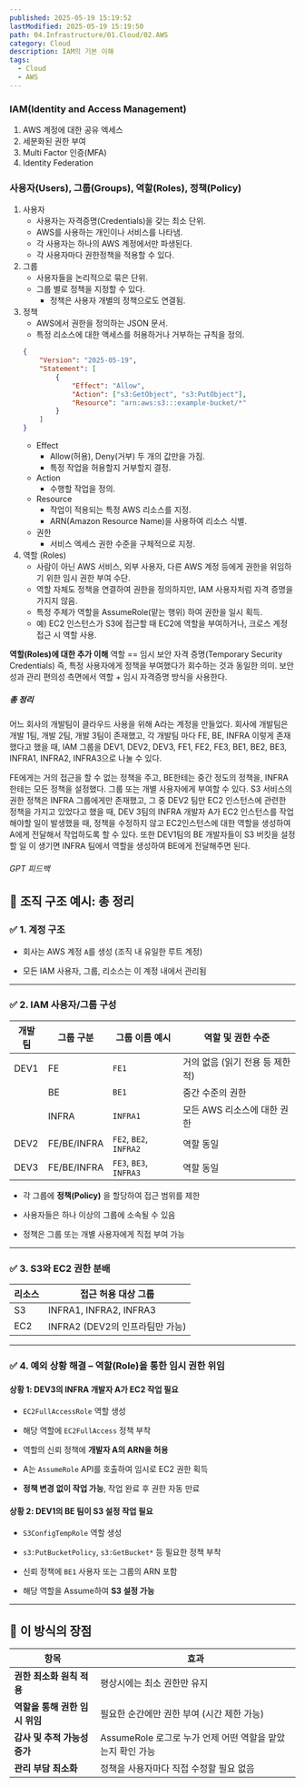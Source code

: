 ```yaml
---
published: 2025-05-19 15:19:52
lastModified: 2025-05-19 15:19:50
path: 04.Infrastructure/01.Cloud/02.AWS
category: Cloud
description: IAM의 기본 이해
tags:
  - Cloud
  - AWS
---
```

### IAM(Identity and Access Management)
1. AWS 계정에 대한 공유 엑세스
2. 세분화된 권한 부여
3. Multi Factor 인증(MFA)
4. Identity Federation

### 사용자(Users), 그룹(Groups), 역할(Roles), 정책(Policy)
1. 사용자
	- 사용자는 자격증명(Credentials)을 갖는 최소 단위.
	- AWS를 사용하는 개인이나 서비스를 나타냄.
	- 각 사용자는 하나의 AWS 계정에서만 파생된다.
	- 각 사용자마다 권한정책을 적용할 수 있다.
2. 그룹
	- 사용자들을 논리적으로 묶은 단위.
	- 그룹 별로 정책을 지정할 수 있다.
		- 정책은 사용자 개별의 정책으로도 연결됨.
3. 정책
	- AWS에서 권한을 정의하는 JSON 문서.
	- 특정 리소스에 대한 액세스를 허용하거나 거부하는 규칙을 정의.
	```JSON
	{
		"Version": "2025-05-19",
		"Statement": [
			{
				"Effect": "Allow",
				"Action": ["s3:GetObject", "s3:PutObject"],
				"Resource": "arn:aws:s3:::example-bucket/*"
			}
		]
	}
	```
	- Effect
		- Allow(허용), Deny(거부) 두 개의 값만을 가짐.
		- 특정 작업을 허용할지 거부할지 결정.
	- Action
		- 수행할 작업을 정의.
	- Resource
		- 작업이 적용되는 특정 AWS 리소스를 지정.
		- ARN(Amazon Resource Name)을 사용하여 리소스 식별.
	- 권한
		- 서비스 엑세스 권한 수준을 구체적으로 지정.
4. 역할 (Roles)
	- 사람이 아닌 AWS 서비스, 외부 사용자, 다른 AWS 계정 등에게 권한을 위임하기 위한 임시 권한 부여 수단.
	- 역할 자체도 정책을 연결하여 권한을 정의하지만, IAM 사용자처럼 자격 증명을 가지지 않음.
	- 특정 주체가 역할을 AssumeRole(맡는 행위) 하여 권한을 일시 획득.
	- 예) EC2 인스턴스가 S3에 접근할 때 EC2에 역할을 부여하거나, 크로스 계정 접근 시 역할 사용.

**역할(Roles)에 대한 추가 이해**
역할 == 임시 보안 자격 증명(Temporary Security Credentials)
즉, 특정 사용자에게 정책을 부여했다가 회수하는 것과 동일한 의미.
보안성과 관리 편의성 측면에서 역할 + 임시 자격증명 방식을 사용한다.

##### 총 정리
어느 회사의 개발팀이 클라우드 사용을 위해 A라는 계정을 만들었다. 
회사에 개발팀은 개발 1팀, 개발 2팀, 개발 3팀이 존재했고, 
각 개발팀 마다 FE, BE, INFRA 이렇게 존재했다고 했을 때, 
IAM 그룹을 DEV1, DEV2, DEV3, FE1, FE2, FE3, BE1, BE2, BE3, INFRA1, INFRA2, INFRA3으로 나눌 수 있다.

FE에게는 거의 접근을 할 수 없는 정책을 주고, BE한테는 중간 정도의 정책을, INFRA한테는 모든 정책을 설정했다. 
그룹 또는 개별 사용자에게 부여할 수 있다. 
S3 서비스의 권한 정책은 INFRA 그룹에게만 존재했고, 
그 중 DEV2 팀만 EC2 인스턴스에 관련한 정책을 가지고 있었다고 했을 때, 
DEV 3팀의 INFRA 개발자 A가 EC2 인스턴스를 작업해야할 일이 발생했을 때, 
정책을 수정하지 않고 EC2인스턴스에 대한 역할을 생성하여 A에게 전달해서 작업하도록 할 수 있다. 
또한 DEV1팀의 BE 개발자들이 S3 버킷을 설정할 일 이 생기면 INFRA 팀에서 역할을 생성하여 BE에게 전달해주면 된다.

###### GPT 피드백
## 🏢 조직 구조 예시: 총 정리

### ✅ 1. 계정 구조

- 회사는 AWS 계정 `A`를 생성 (조직 내 유일한 루트 계정)
    
- 모든 IAM 사용자, 그룹, 리소스는 이 계정 내에서 관리됨
    

---

### ✅ 2. IAM 사용자/그룹 구성

|개발팀|그룹 구분|그룹 이름 예시|역할 및 권한 수준|
|---|---|---|---|
|DEV1|FE|`FE1`|거의 없음 (읽기 전용 등 제한적)|
||BE|`BE1`|중간 수준의 권한|
||INFRA|`INFRA1`|모든 AWS 리소스에 대한 권한|
|DEV2|FE/BE/INFRA|`FE2`, `BE2`, `INFRA2`|역할 동일|
|DEV3|FE/BE/INFRA|`FE3`, `BE3`, `INFRA3`|역할 동일|

- 각 그룹에 **정책(Policy)** 을 할당하여 접근 범위를 제한
    
- 사용자들은 하나 이상의 그룹에 소속될 수 있음
    
- 정책은 그룹 또는 개별 사용자에게 직접 부여 가능
    

---

### ✅ 3. S3와 EC2 권한 분배

|리소스|접근 허용 대상 그룹|
|---|---|
|S3|INFRA1, INFRA2, INFRA3|
|EC2|INFRA2 (DEV2의 인프라팀만 가능)|

---

### ✅ 4. 예외 상황 해결 – 역할(Role)을 통한 임시 권한 위임

#### 상황 1: DEV3의 INFRA 개발자 A가 EC2 작업 필요

- `EC2FullAccessRole` 역할 생성
    
- 해당 역할에 `EC2FullAccess` 정책 부착
    
- 역할의 신뢰 정책에 **개발자 A의 ARN을 허용**
    
- A는 `AssumeRole` API를 호출하여 임시로 EC2 권한 획득
    
- **정책 변경 없이 작업 가능**, 작업 완료 후 권한 자동 만료
    

#### 상황 2: DEV1의 BE 팀이 S3 설정 작업 필요

- `S3ConfigTempRole` 역할 생성
    
- `s3:PutBucketPolicy`, `s3:GetBucket*` 등 필요한 정책 부착
    
- 신뢰 정책에 `BE1` 사용자 또는 그룹의 ARN 포함
    
- 해당 역할을 Assume하여 **S3 설정 가능**
    

---

## 🔐 이 방식의 장점

| 항목                  | 효과                                     |
| ------------------- | -------------------------------------- |
| **권한 최소화 원칙 적용**    | 평상시에는 최소 권한만 유지                        |
| **역할을 통해 권한 임시 위임** | 필요한 순간에만 권한 부여 (시간 제한 가능)              |
| **감사 및 추적 가능성 증가**  | AssumeRole 로그로 누가 언제 어떤 역할을 맡았는지 확인 가능 |
| **관리 부담 최소화**       | 정책을 사용자마다 직접 수정할 필요 없음                 |
